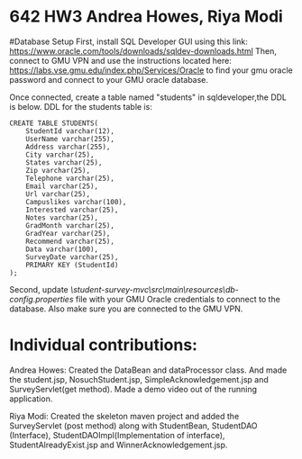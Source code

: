 # 642 HW3 Andrea Howes, Riya Modi

#Database Setup
First, install SQL Developer GUI using this link: https://www.oracle.com/tools/downloads/sqldev-downloads.html
Then, connect to GMU VPN and use the instructions located here: https://labs.vse.gmu.edu/index.php/Services/Oracle
to find your gmu oracle password and connect to your GMU oracle database.

Once connected, create a table named "students" in sqldeveloper,the DDL is below.
DDL for the students table is:
```
CREATE TABLE STUDENTS(
	StudentId varchar(12),
	UserName varchar(255),
	Address varchar(255),
	City varchar(25),
	States varchar(25),
	Zip varchar(25),
	Telephone varchar(25),
	Email varchar(25),
	Url varchar(25),
	Campuslikes varchar(100),
	Interested varchar(25),
	Notes varchar(25),
	GradMonth varchar(25),
	GradYear varchar(25),
	Recommend varchar(25),
	Data varchar(100),
	SurveyDate varchar(25),
	PRIMARY KEY (StudentId)
);
```

Second, update *\student-survey-mvc\src\main\resources\db-config.properties* file with your GMU Oracle credentials to connect to the database.
Also make sure you are connected to the GMU VPN.


# Individual contributions:

Andrea Howes: Created the DataBean and dataProcessor class. And made the student.jsp, NosuchStudent.jsp, SimpleAcknowledgement.jsp and SurveyServlet(get method). Made a demo video out of the running application.

Riya Modi: Created the skeleton maven project and added the SurveyServlet (post method) along with StudentBean, StudentDAO (Interface), StudentDAOImpl(Implementation of interface), StudentAlreadyExist.jsp and WinnerAcknowledgement.jsp.
